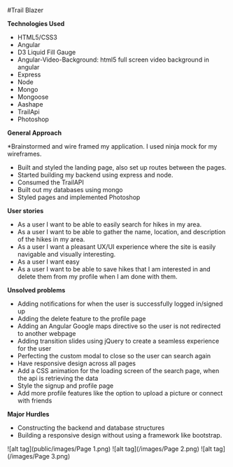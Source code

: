 #Trail Blazer

**Technologies Used**

* HTML5/CSS3
* Angular
* D3 Liquid Fill Gauge
* Angular-Video-Background: html5 full screen video background in angular
* Express
* Node
* Mongo
* Mongoose
* Aashape
* TrailApi
* Photoshop


**General Approach**

*Brainstormed and wire framed my application. I used ninja mock for my wireframes.
* Built and styled the landing page, also set up routes between the pages.
* Started building my backend using express and node. 
* Consumed the TrailAPI 
* Built out my databases using mongo
* Styled pages and implemented Photoshop

**User stories**

* As a user I want to be able to easily search for hikes in my area.
* As a user I want to be able to gather the name, location, and description of the hikes in my area.
* As a user I want a pleasant UX/UI experience where the site is easily navigable and visually interesting.
* As a user I want easy 
* As a user I want to be able to save hikes that I am interested in and delete them from my profile when I am done with them.

**Unsolved problems**

* Adding notifications for when the user is successfully logged in/signed up
* Adding the delete feature to the profile page
* Adding an Angular Google maps directive so the user is not redirected to another webpage
* Adding transition slides using jQuery to create a seamless experience for the user 
* Perfecting the custom modal to close so the user can search again
* Have responsive design across all pages
* Add a CSS animation for the loading screen of the search page, when the api is retrieving the data
* Style the signup and profile page 
* Add more profile features like the option to upload a picture or connect with friends 

**Major Hurdles**

* Constructing the backend and database structures
* Building a responsive design without using a framework like bootstrap.



![alt tag](public/images/Page 1.png)
![alt tag](/images/Page 2.png)
![alt tag](/images/Page 3.png)